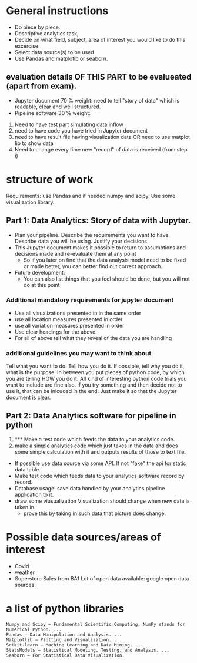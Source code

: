 # General instructions
* Do piece by piece. 
* Descriptive analytics task, 
* Decide on what field, subject, area of interest you would like to do this excercise
* Select data source(s) to be used
* Use Pandas and matplotlb or seaborn.

## evaluation details OF THIS PART to be evalueated (apart from exam). 
* Jupyter document 70 % weight: need to tell "story of data" which is readable, clear and well structured. 
* Pipeline software 30 % weight: 
1.  Need to have test part simulating data inflow
2.  need to have code you have tried in Jupyter document
3.  need to have result file having visualization data OR need to use matplot lib to show data 
4.  Need to change every time new "record" of data is received (from step i) 

# structure of work
Requirements: use Pandas and if needed numpy and scipy. Use some visualization library. 
## Part 1: Data Analytics: Story of data with Jupyter.
* Plan your pipeline. Describe the requirements you want to have. Describe data you will be using. Justify your decisions 
* This Jupyter document makes it possible to return to assumptions and decisions made and re-evaluate them at any point
  * So if you later on find that the data analysis model need to be fixed or made better, you can better find out correct approach.
* Future development: 
  * You can also list things that you feel should be done, but you will not do at this point
### Additional mandatory requirements for jupyter document
* Use all visualizations presented in in the same order
* use all location measures presented in order
* use all variation measures presented in order
* Use clear headings for the above. 
* For all of above tell what they reveal of the data you are handling

### additional guidelines you may want to think about
Tell what you want to do. Tell how you do it. If possible, tell why you do it, what is the purpose. In between you put pieces of python code, by which you are telling HOW you do it. All kind of interesting python code trials you want to include are fine also. if you try something and then decide not to use it, that can be inlcuded in the end. Just make it so that the Jupyter document is clear. 

## Part 2: Data Analytics  **software for pipeline in python**
1. *** Make a test code which feeds the data to your analytics code. 
2. make a simple analytics code which just takes in the data and does some simple calculation with it and outputs results of those to text file. 
* If possible use data source via some API. If not "fake" the api for static data table. 
* Make test code which feeds data to your analytics software record by record.  
* Database usage: save data handled by your analytics pipeline application to it. 
* draw some viusualization Visualization should change when new data is taken in. 
  * prove this by taking in such data that picture does change. 

# Possible data sources/areas of interest
* Covid
* weather
* Superstore Sales from BA1
Lot of open data available: google open data sources. 

# a list of python libraries
    Numpy and Scipy – Fundamental Scientific Computing. NumPy stands for Numerical Python. ...
    Pandas – Data Manipulation and Analysis. ...
    Matplotlib – Plotting and Visualization. ...
    Scikit-learn – Machine Learning and Data Mining. ...
    StatsModels – Statistical Modeling, Testing, and Analysis. ...
    Seaborn – For Statistical Data Visualization.

